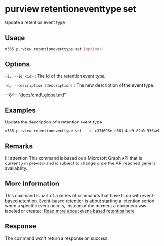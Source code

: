 # purview retentioneventtype set

Update a retention event type

## Usage

```sh
m365 purview retentioneventtype set [options]
```

## Options

`-i, --id <id>`
: The id of the retention event type.

`-d, --description [description]`
: The new description of the event type.

--8<-- "docs/cmd/_global.md"

## Examples

Update the description of a retention event type

```sh
m365 purview retentioneventtype set --id c37d695e-d581-4ae9-82a0-9364eba4291e --description 'some extra information'
```

## Remarks

!!! attention
    This command is based on a Microsoft Graph API that is currently in preview and is subject to change once the API reached general availability.

## More information

This command is part of a series of commands that have to do with event-based retention. Event-based retention is about starting a retention period when a specific event occurs, instead of the moment a document was labeled or created. [Read more about event-based retention here](https://learn.microsoft.com/en-us/microsoft-365/compliance/event-driven-retention?view=o365-worldwide)

## Response

The command won't return a response on success.
